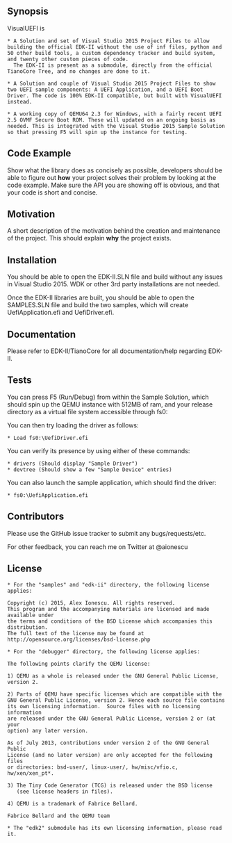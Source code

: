 ## Synopsis

VisualUEFI is 

	* A Solution and set of Visual Studio 2015 Project Files to allow building the official EDK-II without the use of inf files, python and 50 other build tools, a custom dependency tracker and build system, and twenty other custom pieces of code.
	  The EDK-II is present as a submodule, directly from the official TianoCore Tree, and no changes are done to it.

	* A Solution and couple of Visual Studio 2015 Project Files to show two UEFI sample components: A UEFI Application, and a UEFI Boot Driver. The code is 100% EDK-II compatible, but built with VisualUEFI instead.

	* A working copy of QEMU64 2.3 for Windows, with a fairly recent UEFI 2.5 OVMF Secure Boot ROM. These will updated on an ongoing basis as needed. This is integrated with the Visual Studio 2015 Sample Solution so that pressing F5 will spin up the instance for testing.

## Code Example

Show what the library does as concisely as possible, developers should be able to figure out **how** your project solves their problem by looking at the code example. Make sure the API you are showing off is obvious, and that your code is short and concise.

## Motivation

A short description of the motivation behind the creation and maintenance of the project. This should explain **why** the project exists.

## Installation

You should be able to open the EDK-II.SLN file and build without any issues in Visual Studio 2015. WDK or other 3rd party installations are not needed.

Once the EDK-II libraries are built, you should be able to open the SAMPLES.SLN file and build the two samples, which will create UefiApplication.efi and UefiDriver.efi. 

## Documentation

Please refer to EDK-II/TianoCore for all documentation/help regarding EDK-II.

## Tests

You can press F5 (Run/Debug) from within the Sample Solution, which should spin up the QEMU instance with 512MB of ram, and your release directory as a virtual file system accessible through fs0:

You can then try loading the driver as follows:

	* Load fs0:\UefiDriver.efi

You can verify its presence by using either of these commands:

	* drivers (Should display "Sample Driver")
	* devtree (Should show a few "Sample Device" entries)

You can also launch the sample application, which should find the driver:

	* fs0:\UefiApplication.efi

## Contributors

Please use the GitHub issue tracker to submit any bugs/requests/etc.

For other feedback, you can reach me on Twitter at @aionescu

## License

	* For the "samples" and "edk-ii" directory, the following license applies:

	Copyright (c) 2015, Alex Ionescu. All rights reserved.
	This program and the accompanying materials are licensed and made available under
	the terms and conditions of the BSD License which accompanies this distribution. 
	The full text of the license may be found at
	http://opensource.org/licenses/bsd-license.php

	* For the "debugger" directory, the following license applies:

	The following points clarify the QEMU license:

	1) QEMU as a whole is released under the GNU General Public License,
	version 2.

	2) Parts of QEMU have specific licenses which are compatible with the
	GNU General Public License, version 2. Hence each source file contains
	its own licensing information.  Source files with no licensing information
	are released under the GNU General Public License, version 2 or (at your
	option) any later version.

	As of July 2013, contributions under version 2 of the GNU General Public
	License (and no later version) are only accepted for the following files
	or directories: bsd-user/, linux-user/, hw/misc/vfio.c, hw/xen/xen_pt*.

	3) The Tiny Code Generator (TCG) is released under the BSD license
	   (see license headers in files).

	4) QEMU is a trademark of Fabrice Bellard.

	Fabrice Bellard and the QEMU team

	* The "edk2" submodule has its own licensing information, please read it.
